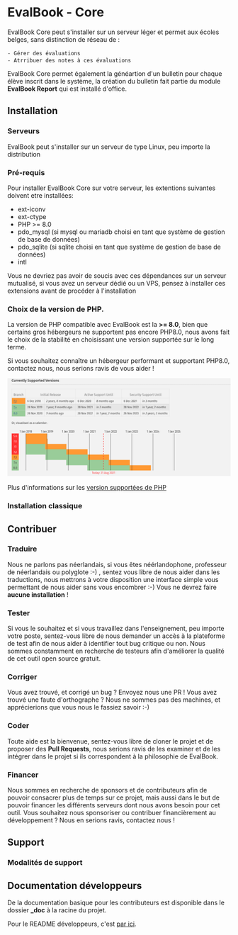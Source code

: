 # EvalBook - Core

EvalBook Core peut s'installer sur un serveur léger et permet aux écoles belges, sans distinction de réseau de :

    - Gérer des évaluations
    - Atrribuer des notes à ces évaluations

EvalBook Core permet également la généartion d'un bulletin pour chaque élève inscrit dans le système, la création du bulletin fait partie 
du module **EvalBook Report** qui est installé d'office.

## Installation


### Serveurs
EvalBook peut s'installer sur un serveur de type Linux, peu importe la distribution


### Pré-requis
Pour installer EvalBook Core sur votre serveur, les extentions suivantes doivent etre installées:
 
 * ext-iconv
 * ext-ctype
 * PHP >= 8.0
 * pdo_mysql  (si mysql ou mariadb choisi en tant que système de gestion de base de données)
 * pdo_sqlite (si sqlite choisi en tant que système de gestion de base de données)
 * intl

Vous ne devriez pas avoir de soucis avec ces dépendances sur un serveur mutualisé, si vous avez un serveur dédié ou un VPS, pensez à installer ces extensions avant de procéder à l'installation


### Choix de la version de PHP.
La version de PHP compatible avec EvalBook est la **>= 8.0**, bien que certains gros hébergeurs ne supportent pas encore PHP8.0,
nous avons fait le choix de la stabilité en choisissant une version supportée sur le long terme.

Si vous souhaitez connaître un hébergeur performant et supportant PHP8.0, contactez nous, nous serions ravis de vous aider !


![php current support](_doc/contributors/php-version.png "Php Support")

Plus d'informations sur les [version supportées de PHP](https://www.php.net/supported-versions.php)



### Installation classique

## Contribuer

### Traduire
Nous ne parlons pas néerlandais, si vous êtes néérlandophone, professeur de néerlandais ou polyglote :-) , sentez vous libre de nous aider dans les traductions, nous mettrons à votre disposition une interface simple vous permettant de nous aider sans vous encombrer :-)
 Vous ne devrez faire **aucune installation** !

### Tester
Si vous le souhaitez et si vous travaillez dans l'enseignement, peu importe votre poste, sentez-vous libre de nous demander un accès à la plateforme de test afin de nous aider à identifier tout bug critique ou non. Nous sommes constamment en recherche de testeurs afin d'améliorer la qualité de cet outil open source gratuit.

### Corriger
Vous avez trouvé, et corrigé un bug ? Envoyez nous une PR ! Vous avez trouvé une faute d'orthographe ? Nous ne sommes pas des machines, et apprécierions que vous nous le fassiez savoir :-)

### Coder
Toute aide est la bienvenue, sentez-vous libre de cloner le projet et de proposer des **Pull Requests**, nous serions ravis de les examiner et de les intégrer dans le projet si ils correspondent à la philosophie de EvalBook.


### Financer
Nous sommes en recherche de sponsors et de contributeurs afin de pouvoir consacrer plus de temps sur ce projet, mais aussi dans le but de pouvoir financer les différents serveurs dont nous avons besoin pour cet outil.
Vous souhaitez nous sponsoriser ou contribuer financièrement au développement ? Nous en serions ravis, contactez nous !

## Support

### Modalités de support

## Documentation développeurs

De la documentation basique pour les contributeurs est disponible dans le dossier **_doc** à la racine du projet.

Pour le README développeurs, c'est [par ici](_doc/technique/README_DEV.md).


